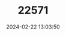 ---
title: "22571"
category: "Tylomys fulviventer"
draft: false
date: 2024-02-22 13:03:50
languages:
  English: ["Fulvous-bellied Climbing Rat"]
---